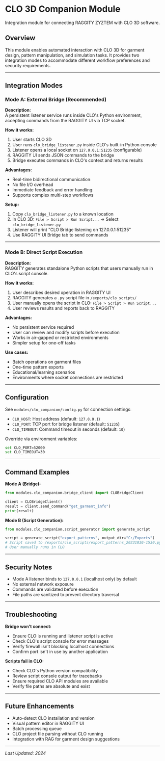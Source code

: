 # CLO 3D Companion Module

Integration module for connecting RAGGITY ZYZTEM with CLO 3D software.

## Overview

This module enables automated interaction with CLO 3D for garment design, pattern manipulation, and simulation tasks. It provides two integration modes to accommodate different workflow preferences and security requirements.

---

## Integration Modes

### Mode A: External Bridge (Recommended)

**Description:**  
A persistent listener service runs inside CLO's Python environment, accepting commands from the RAGGITY UI via TCP socket.

**How it works:**
1. User starts CLO 3D
2. User runs `clo_bridge_listener.py` inside CLO's built-in Python console
3. Listener opens a local socket on `127.0.0.1:51235` (configurable)
4. RAGGITY UI sends JSON commands to the bridge
5. Bridge executes commands in CLO's context and returns results

**Advantages:**
- Real-time bidirectional communication
- No file I/O overhead
- Immediate feedback and error handling
- Supports complex multi-step workflows

**Setup:**
1. Copy `clo_bridge_listener.py` to a known location
2. In CLO 3D: `File > Script > Run Script...` → Select `clo_bridge_listener.py`
3. Listener will print "CLO Bridge listening on 127.0.0.1:51235"
4. Use RAGGITY UI Bridge tab to send commands

---

### Mode B: Direct Script Execution

**Description:**  
RAGGITY generates standalone Python scripts that users manually run in CLO's script console.

**How it works:**
1. User describes desired operation in RAGGITY UI
2. RAGGITY generates a `.py` script file in `/exports/clo_scripts/`
3. User manually opens the script in CLO: `File > Script > Run Script...`
4. User reviews results and reports back to RAGGITY

**Advantages:**
- No persistent service required
- User can review and modify scripts before execution
- Works in air-gapped or restricted environments
- Simpler setup for one-off tasks

**Use cases:**
- Batch operations on garment files
- One-time pattern exports
- Educational/learning scenarios
- Environments where socket connections are restricted

---

## Configuration

See `modules/clo_companion/config.py` for connection settings:
- `CLO_HOST`: Host address (default: `127.0.0.1`)
- `CLO_PORT`: TCP port for bridge listener (default: `51235`)
- `CLO_TIMEOUT`: Command timeout in seconds (default: `10`)

Override via environment variables:
```bash
set CLO_PORT=52000
set CLO_TIMEOUT=30
```

---

## Command Examples

**Mode A (Bridge):**
```python
from modules.clo_companion.bridge_client import CLOBridgeClient

client = CLOBridgeClient()
result = client.send_command("get_garment_info")
print(result)
```

**Mode B (Script Generation):**
```python
from modules.clo_companion.script_generator import generate_script

script = generate_script("export_patterns", output_dir="C:/Exports")
# Script saved to /exports/clo_scripts/export_patterns_20231030-1530.py
# User manually runs in CLO
```

---

## Security Notes

- Mode A listener binds to `127.0.0.1` (localhost only) by default
- No external network exposure
- Commands are validated before execution
- File paths are sanitized to prevent directory traversal

---

## Troubleshooting

**Bridge won't connect:**
- Ensure CLO is running and listener script is active
- Check CLO's script console for error messages
- Verify firewall isn't blocking localhost connections
- Confirm port isn't in use by another application

**Scripts fail in CLO:**
- Check CLO's Python version compatibility
- Review script console output for tracebacks
- Ensure required CLO API modules are available
- Verify file paths are absolute and exist

---

## Future Enhancements

- Auto-detect CLO installation and version
- Visual pattern editor in RAGGITY UI
- Batch processing queue
- CLO project file parsing without CLO running
- Integration with RAG for garment design suggestions

---

*Last Updated: 2024*

